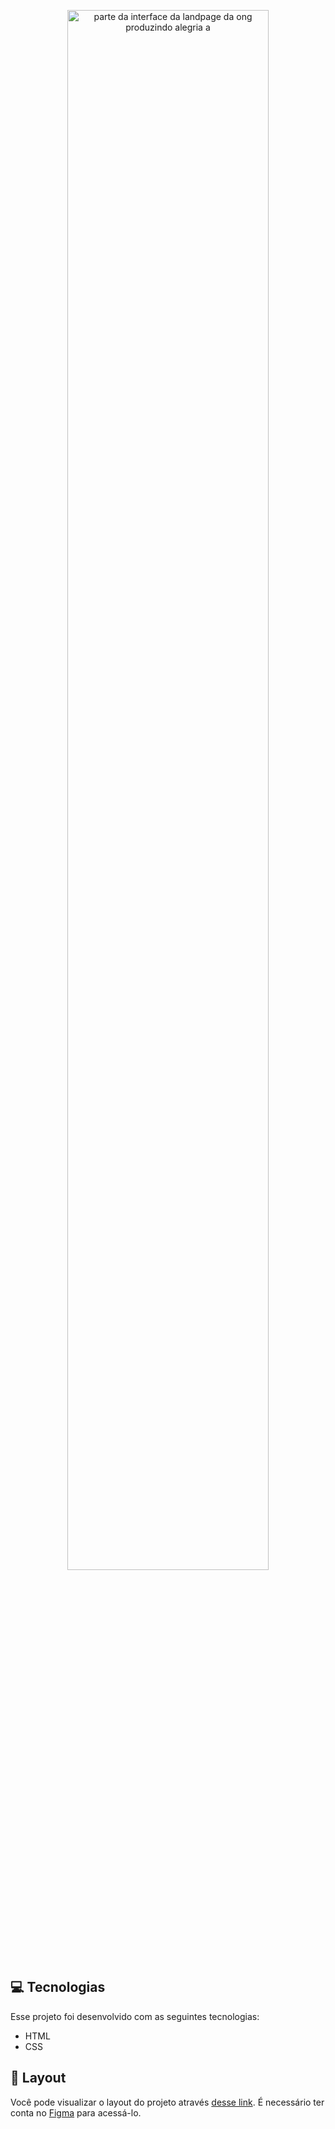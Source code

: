 <p align="center">
  <img alt="parte da interface da landpage da ong produzindo alegria a" src="https://user-images.githubusercontent.com/38961741/229297188-55372a9a-48b9-41d6-ab10-fb6f29eefc17.png" width="80%">
</p>


## 💻 Tecnologias

Esse projeto foi desenvolvido com as seguintes tecnologias:

- HTML
- CSS




## 🔖 Layout

Você pode visualizar o layout do projeto através [desse link](https://www.figma.com/file/y0isPZxJAeLlCaPsoYLxwY/Volunt%C3%A1rios-Digitais?t=ez4FOFtZfeViaWCq-6). É necessário ter conta no [Figma](https://figma.com) para acessá-lo.

